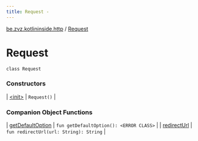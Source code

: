 ```yaml
---
title: Request - 
---
```


[be.zvz.kotlininside.http](../index.html) / [Request](./index.html)

# Request

`class Request`

### Constructors

| [&lt;init&gt;](-init-.html) | `Request()` |

### Companion Object Functions

| [getDefaultOption](get-default-option.html) | `fun getDefaultOption(): <ERROR CLASS>` |
| [redirectUrl](redirect-url.html) | `fun redirectUrl(url: String): String` |


